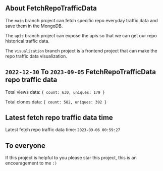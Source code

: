 ## About FetchRepoTrafficData

The `main` branch project can fetch specific repo everyday traffic data and save them in the MongoDB.

The `apis` branch project can expose the apis so that we can get our repo historical traffic data.

The `visualization` branch project is a frontend project that can make the repo traffic data visualization.

## `2022-12-30` To `2023-09-05` FetchRepoTrafficData repo traffic data

Total views data: `{ count: 630, uniques: 179 }`

Total clones data: `{ count: 582, uniques: 392 }`

## Latest fetch repo traffic data time

Latest fetch repo traffic data time: `2023-09-06 00:59:27`

## To everyone

If this project is helpful to you please star this project, this is an encouragement to me `:)`



